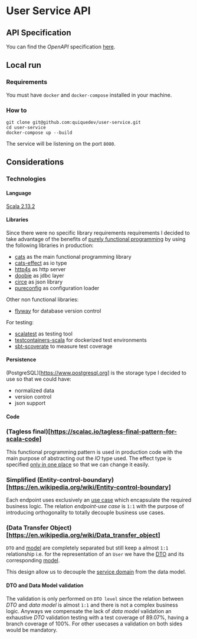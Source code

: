 # User Service API

## API Specification

You can find the *OpenAPI* specification [here](http://editor.swagger.io/?url=https%3A%2F%2Fraw.githubusercontent.com%2Fquiquedev%2Fuser-service%2Fmaster%2Fopenapi.yaml).

## Local run

### Requirements
You must have `docker` and `docker-compose` installed in your machine.

### How to

```
git clone git@github.com:quiquedev/user-service.git
cd user-service
docker-compose up --build
```

The service will be listening on the port `8080`.

## Considerations

### Technologies

#### Language

[Scala 2.13.2](https://www.scala-lang.org/download/2.13.2.html)

#### Libraries

Since there were no specific library requirements requirements I decided to take advantage
of the benefits of [purely functional programming](https://en.wikipedia.org/wiki/Purely_functional_programming)
by using the following libraries in production:

* [cats](https://typelevel.org/cats) as the main functional programming library
* [cats-effect](https://typelevel.org/cats-effect) as io type 
* [http4s](https://http4s.org) as http server
* [doobie](https://tpolecat.github.io/doobie) as jdbc layer
* [circe](https://circe.github.io/circe) as json library
* [pureconfig](https://pureconfig.github.io) as configuration loader

Other non functional libraries:

* [flyway](https://flywaydb.org) for database version control

For testing:

* [scalatest](https://www.scalatest.org) as testing tool
* [testcontainers-scala](https://github.com/testcontainers/testcontainers-scala) for dockerized test environments
* [sbt-scoverate](https://github.com/scoverage/sbt-scoverage) to measure test coverage

#### Persistence

(PostgreSQL)[https://www.postgresql.org] is the storage type I decided to use so that we could have:

* normalized data
* version control
* json support

#### Code

### (Tagless final)[https://scalac.io/tagless-final-pattern-for-scala-code]
This functional programming pattern is used in production code with the main purpose of abstracting out the *IO* type used.
The effect type is specified [only in one place](src/main/scala/info/quiquedev/userservice/Main.scala) so that we can change
it easily.

### Simplified (Entity-control-boundary)[https://en.wikipedia.org/wiki/Entity-control-boundary]
Each endpoint uses exclusively an [use case](src/main/scala/info/quiquedev/userservice/usecases/UserUsecases.scala) 
which encapsulate the required business logic.
The relation *endpoint-use case* is `1:1` with the purpose of introducing orthogonality to totally decouple business use cases.

### (Data Transfer Object)[https://en.wikipedia.org/wiki/Data_transfer_object]
 
`DTO` and [model](https://en.wikipedia.org/wiki/Data_model) are completely separated but still keep a almost `1:1` relationship
i.e. for the representation of an `User` we have the [DTO](src/main/scala/info/quiquedev/userservice/routes/dtos/UserDto.scala)
and its corresponding [model](src/main/scala/info/quiquedev/userservice/usecases/model/User.scala).

This design allow us to decouple the [service domain](https://en.wikipedia.org/wiki/Domain-driven_design) from the data model.

#### DTO and Data Model validation

The validation is only performed on `DTO level` since the relation between *DTO* and *data model* is almost `1:1` and there is
not a complex business logic. Anyways we compensate the lack of *data model* validation an exhaustive *DTO* validation testing
with a test coverage of 89.07%, having a branch coverage of 100%. For other usecases a validation on both sides would be mandatory.



